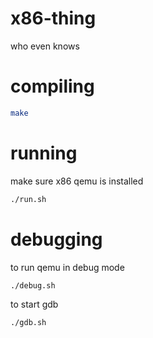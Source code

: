 # x86-thing
who even knows

# compiling
```bash
make
```
# running
make sure x86 qemu is installed
```bash
./run.sh
```

# debugging
to run qemu in debug mode
```bash
./debug.sh
```

to start gdb
```bash
./gdb.sh
```
